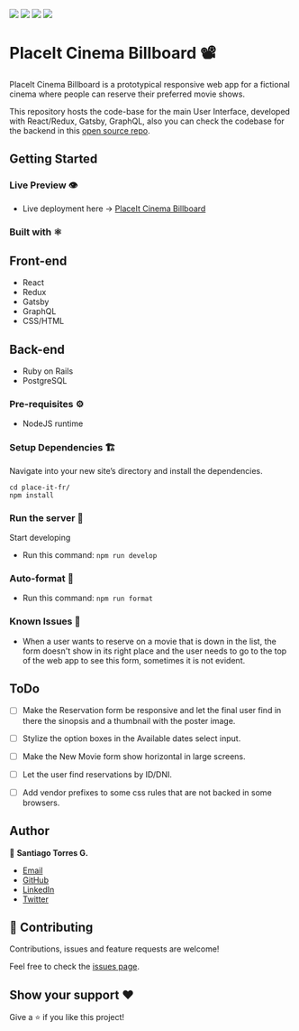 ![](https://img.shields.io/badge/NodeJS-10.16.3-green)
![](https://img.shields.io/badge/React-16.12.0-blue)
![](https://img.shields.io/badge/Redux-4.0.1-green?style=flat-square)
![](https://img.shields.io/badge/Beta-0.76-red?style=flat-square)

# PlaceIt Cinema Billboard 📽

PlaceIt Cinema Billboard is a prototypical responsive web app for a fictional cinema where people can reserve their preferred movie shows. 

This repository hosts the code-base for the main User Interface, developed with React/Redux, Gatsby, GraphQL, also you can check the codebase for the backend in this [open source repo](https://github.com/stiakov/place-it-api).

## Getting Started

### Live Preview 👁
* Live deployment here -> [PlaceIt Cinema Billboard](https://stiakov.github.io/place-it-front/)

### Built with ⚛️
## Front-end

* React
* Redux
* Gatsby
* GraphQL
* CSS/HTML

## Back-end

* Ruby on Rails
* PostgreSQL 


### Pre-requisites ⚙️
* NodeJS runtime

### Setup Dependencies 🏗

Navigate into your new site’s directory and install the dependencies.

  ```
  cd place-it-fr/
  npm install
  ```

### Run the server 🚀
Start developing

* Run this command: `npm run develop`

### Auto-format 🎨
* Run this command: `npm run format`

### Known Issues 🐛
* When a user wants to reserve on a movie that is down in the list, the form doesn't show in its right place and the user needs to go to the top of the web app to see this form, sometimes it is not evident.

## ToDo
- [ ] Make the Reservation form be responsive and let the final user find in there the sinopsis and a thumbnail with the poster image.
- [ ] Stylize the option boxes in the Available dates select input.
- [ ] Make the New Movie form show horizontal in large screens.
- [ ] Let the user find reservations by ID/DNI.
- [ ] Add vendor prefixes to some css rules that are not backed in some browsers.


## Author

👤 **Santiago Torres G.**

* [Email](stiakov@pm.me)
* [GitHub](https://github.com/stiakov)
* [LinkedIn](https://www.linkedin.com/in/stiakov/)
* [Twitter](https://twitter.com/st_iakov)

## 🤝 Contributing

Contributions, issues and feature requests are welcome!

Feel free to check the [issues page](issues/).

## Show your support ❤

Give a ⭐️ if you like this project!
